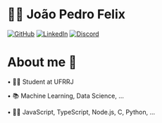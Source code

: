 # 👨‍💼 João Pedro Felix
[![GitHub](https://img.shields.io/badge/GitHub-100000?style=for-the-badge&logo=github&logoColor=white)](https://github.com/felixjp1) [![LinkedIn](https://img.shields.io/badge/LinkedIn-0077B5?style=for-the-badge&logo=linkedin&logoColor=white)](https://www.linkedin.com/in/joão-pedro-felix-62a614235/) [![Discord](https://img.shields.io/badge/Discord-7289DA?style=for-the-badge&logo=discord&logoColor=white)](https://discord.com/channels/@mennz1473/)

# About me 👋
• 🧑‍🎓 Student at UFRRJ

• 📚 Machine Learning, Data Science, ...

• 👨‍💻 JavaScript, TypeScript, Node.js, C, Python, ...

